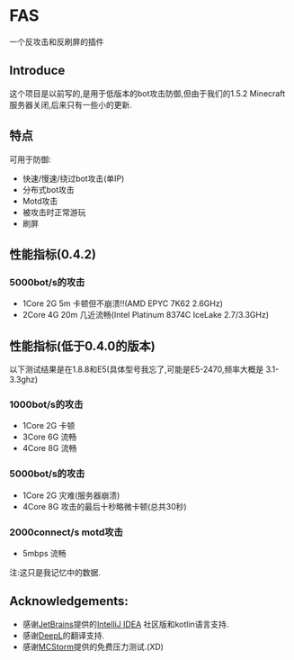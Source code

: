 # FAS

一个反攻击和反刷屏的插件

## Introduce

这个项目是以前写的,是用于低版本的bot攻击防御,但由于我们的1.5.2 Minecraft服务器关闭,后来只有一些小的更新.

## 特点

可用于防御:

- 快速/慢速/绕过bot攻击(单IP)
- 分布式bot攻击
- Motd攻击
- 被攻击时正常游玩
- 刷屏

## 性能指标(0.4.2)

### 5000bot/s的攻击

- 1Core 2G 5m 卡顿但不崩溃!!(AMD EPYC 7K62 2.6GHz)
- 2Core 4G 20m 几近流畅(Intel Platinum 8374C IceLake 2.7/3.3GHz)

## 性能指标(低于0.4.0的版本)

以下测试结果是在1.8.8和E5(具体型号我忘了,可能是E5-2470,频率大概是
3.1-3.3ghz)

### 1000bot/s的攻击

- 1Core 2G 卡顿
- 3Core 6G 流畅
- 4Core 8G 流畅

### 5000bot/s的攻击

- 1Core 2G 灾难(服务器崩溃)
- 4Core 8G 攻击的最后十秒略微卡顿(总共30秒)

### 2000connect/s motd攻击

- 5mbps 流畅

注:这只是我记忆中的数据.

## Acknowledgements:

- 感谢[JetBrains](https://www.jetbrains.com/)提供的[IntelliJ IDEA](https://www.jetbrains.com/idea/download/)
  社区版和kotlin语言支持.
- 感谢[DeepL](https://www.deepl.com/)的翻译支持.
- 感谢[MCStorm](https://mcstorm.ru/)提供的免费压力测试.(XD)